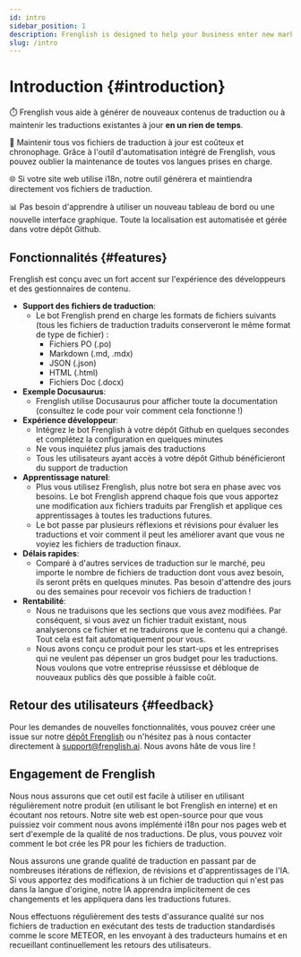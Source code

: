 ```yaml
---
id: intro
sidebar_position: 1
description: Frenglish is designed to help your business enter new markets quickly with automated translations.
slug: /intro
---
```


# Introduction {#introduction}

⏱️ Frenglish vous aide à générer de nouveaux contenus de traduction ou à maintenir les traductions existantes à jour **en un rien de temps**.

💸 Maintenir tous vos fichiers de traduction à jour est coûteux et chronophage. Grâce à l'outil d'automatisation intégré de Frenglish, vous pouvez oublier la maintenance de toutes vos langues prises en charge.

🌐 Si votre site web utilise i18n, notre outil générera et maintiendra directement vos fichiers de traduction.

📊 Pas besoin d'apprendre à utiliser un nouveau tableau de bord ou une nouvelle interface graphique. Toute la localisation est automatisée et gérée dans votre dépôt Github.

## Fonctionnalités {#features}

Frenglish est conçu avec un fort accent sur l'expérience des développeurs et des gestionnaires de contenu.

- **Support des fichiers de traduction**:
  - Le bot Frenglish prend en charge les formats de fichiers suivants (tous les fichiers de traduction traduits conserveront le même format de type de fichier) :
    - Fichiers PO (.po)
    - Markdown (.md, .mdx)
    - JSON (.json)
    - HTML (.html)
    - Fichiers Doc (.docx)
- **Exemple Docusaurus**:
  - Frenglish utilise Docusaurus pour afficher toute la documentation (consultez le code pour voir comment cela fonctionne !)
- **Expérience développeur**:
  - Intégrez le bot Frenglish à votre dépôt Github en quelques secondes et complétez la configuration en quelques minutes
  - Ne vous inquiétez plus jamais des traductions
  - Tous les utilisateurs ayant accès à votre dépôt Github bénéficieront du support de traduction
- **Apprentissage naturel**:
  - Plus vous utilisez Frenglish, plus notre bot sera en phase avec vos besoins. Le bot Frenglish apprend chaque fois que vous apportez une modification aux fichiers traduits par Frenglish et applique ces apprentissages à toutes les traductions futures.
  - Le bot passe par plusieurs réflexions et révisions pour évaluer les traductions et voir comment il peut les améliorer avant que vous ne voyiez les fichiers de traduction finaux.
- **Délais rapides**:
  - Comparé à d'autres services de traduction sur le marché, peu importe le nombre de fichiers de traduction dont vous avez besoin, ils seront prêts en quelques minutes. Pas besoin d'attendre des jours ou des semaines pour recevoir vos fichiers de traduction !
- **Rentabilité**:
  - Nous ne traduisons que les sections que vous avez modifiées. Par conséquent, si vous avez un fichier traduit existant, nous analyserons ce fichier et ne traduirons que le contenu qui a changé. Tout cela est fait automatiquement pour vous.
  - Nous avons conçu ce produit pour les start-ups et les entreprises qui ne veulent pas dépenser un gros budget pour les traductions. Nous voulons que votre entreprise réussisse et débloque de nouveaux publics dès que possible à faible coût.

## Retour des utilisateurs {#feedback}

Pour les demandes de nouvelles fonctionnalités, vous pouvez créer une issue sur notre [dépôt Frenglish](https://github.com/viv-cheung/frenglish-website-vite) ou n'hésitez pas à nous contacter directement à support@frenglish.ai. Nous avons hâte de vous lire !

## Engagement de Frenglish

Nous nous assurons que cet outil est facile à utiliser en utilisant régulièrement notre produit (en utilisant le bot Frenglish en interne) et en écoutant nos retours. Notre site web est open-source pour que vous puissiez voir comment nous avons implémenté i18n pour nos pages web et sert d'exemple de la qualité de nos traductions. De plus, vous pouvez voir comment le bot crée les PR pour les fichiers de traduction.

Nous assurons une grande qualité de traduction en passant par de nombreuses itérations de réflexion, de révisions et d'apprentissages de l'IA. Si vous apportez des modifications à un fichier de traduction qui n'est pas dans la langue d'origine, notre IA apprendra implicitement de ces changements et les appliquera dans les traductions futures.

Nous effectuons régulièrement des tests d'assurance qualité sur nos fichiers de traduction en exécutant des tests de traduction standardisés comme le score METEOR, en les envoyant à des traducteurs humains et en recueillant continuellement les retours des utilisateurs.